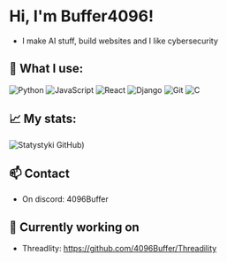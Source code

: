 # Hi, I'm Buffer4096! 

- I make AI stuff, build websites and I like cybersecurity

## 🔧 What I use:

![Python](https://img.shields.io/badge/-Python-3776AB?style=flat-square&logo=python&logoColor=white)
![JavaScript](https://img.shields.io/badge/-JavaScript-F7DF1E?style=flat-square&logo=javascript&logoColor=black)
![React](https://img.shields.io/badge/-React-61DAFB?style=flat-square&logo=react&logoColor=black)
![Django](https://img.shields.io/badge/-Django-092E20?style=flat-square&logo=django&logoColor=white)
![Git](https://img.shields.io/badge/-Git-F05032?style=flat-square&logo=git&logoColor=white)
![C](https://img.shields.io/badge/-C-A8B9CC?style=flat-square&logo=c&logoColor=white)

## 📈 My stats:

![Statystyki GitHub](https://github-readme-stats.vercel.app/api?username=4096Buffer&show_icons=true))

## 📫 Contact

- On discord: 4096Buffer

## 📝 Currently working on
  - Threadlity: https://github.com/4096Buffer/Threadility

